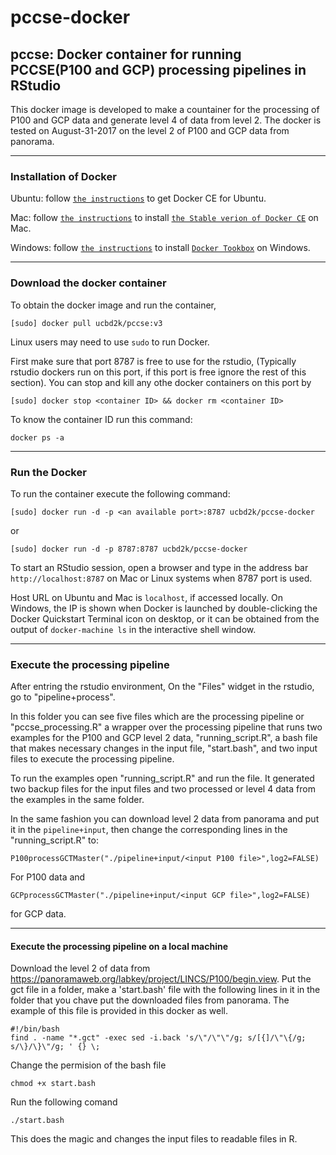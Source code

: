 # pccse-docker

## pccse: Docker container for running PCCSE(P100 and GCP) processing pipelines in RStudio

This docker image is developed to make a countainer for the processing of P100 and GCP data and generate level 4 of data from level 2. The docker is tested on August-31-2017 on the level 2 of P100 and GCP data from panorama.

<!---
This docker image was built based on the validated MEMA R package v1.0.1 (released on 2017-05-16) to run all the R code in the processing pipeline provided by MEP-LINCS on 2017-05-17 at  inside a virtual RStudio.
The docker has been tested for all of the on Linux (Ubuntu 14.04 and 16.04), macOS (10.11.6), and Windows (Windows 7 Enterprise). 
-->


---
### Installation of Docker

Ubuntu: follow [`the instructions`](https://docs.docker.com/engine/installation/linux/docker-ce/ubuntu/) to get Docker CE for Ubuntu.


Mac: follow [`the instructions`](https://store.docker.com/editions/community/docker-ce-desktop-mac) to install [`the Stable verion of Docker CE`](https://download.docker.com/mac/stable/Docker.dmg) on Mac.

Windows: follow [`the instructions`](https://docs.docker.com/toolbox/toolbox_install_windows/) to install [`Docker Tookbox`](https://download.docker.com/win/stable/DockerToolbox.exe) on Windows.

---
### Download the docker container
To obtain the docker image and run the container,
```
[sudo] docker pull ucbd2k/pccse:v3
```
Linux users may need to use `sudo` to run Docker.

First make sure that port 8787 is free to use for the rstudio, (Typically rstudio dockers run on this port, if this port is free ignore the rest of this section). You can stop and kill any othe docker containers on this port by

```
[sudo] docker stop <container ID> && docker rm <container ID>
```
To know the container ID run this command:
```
docker ps -a
```
---
### Run the Docker

To run the container execute the following command:

```
[sudo] docker run -d -p <an available port>:8787 ucbd2k/pccse-docker
```
or

```
[sudo] docker run -d -p 8787:8787 ucbd2k/pccse-docker
```

To start an RStudio session, open a browser and type in the address bar `http://localhost:8787` on Mac or Linux systems when 8787 port is used.

Host URL on Ubuntu and Mac is `localhost`, if accessed locally. On Windows, the IP is shown when Docker is launched by double-clicking the Docker Quickstart Terminal icon on desktop, or it can be obtained from the output of `docker-machine ls` in the interactive shell window.

---
### Execute the processing pipeline

After entring the rstudio environment, On the "Files" widget in the rstudio, go to "pipeline+process".

In this folder you can see five files which are the processing pipeline or "pccse_processing.R" a wrapper over the processing pipeline that runs two examples for the P100 and GCP level 2 data, "running_script.R", a bash file that makes necessary changes in the input file, "start.bash", and two input files to execute the processing pipeline.

To run the examples open "running_script.R" and run the file. It generated two backup files for the input files and two processed or level 4 data from the examples in the same folder. 

In the same fashion you can download level 2 data from panorama and put it in the `pipeline+input`, then change the corresponding lines in the "running_script.R" to: 
```
P100processGCTMaster("./pipeline+input/<input P100 file>",log2=FALSE)
```
For P100 data and
```
GCPprocessGCTMaster("./pipeline+input/<input GCP file>",log2=FALSE)
```
for GCP data.

---
#### Execute the processing pipeline on a local machine

Download the level 2 of data from https://panoramaweb.org/labkey/project/LINCS/P100/begin.view. Put the gct file in a folder, make a 'start.bash' file with the following lines in it in the folder that you chave put the downloaded files from panorama. The example of this file is provided in this docker as well.
```
#!/bin/bash
find . -name "*.gct" -exec sed -i.back 's/\"/\"\"/g; s/[{]/\"\{/g; s/\}/\}\"/g; ' {} \;
```
Change the permision of the bash file
```
chmod +x start.bash
```
Run the following comand
```
./start.bash
```
This does the magic and changes the input files to readable files in R. 
